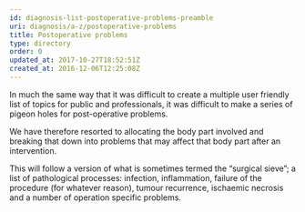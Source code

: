 ```yaml
---
id: diagnosis-list-postoperative-problems-preamble
uri: diagnosis/a-z/postoperative-problems
title: Postoperative problems
type: directory
order: 0
updated_at: 2017-10-27T18:52:51Z
created_at: 2016-12-06T12:25:08Z
---
```


<p>In much the same way that it was difficult to create a multiple
    user friendly list of topics for public and professionals,
    it was difficult to make a series of pigeon holes for post-operative
    problems.</p>
<p>We have therefore resorted to allocating the body part involved
    and breaking that down into problems that may affect that
    body part after an intervention.</p>
<p>This will follow a version of what is sometimes termed the “surgical
    sieve”; a list of pathological processes: infection, inflammation,
    failure of the procedure (for whatever reason), tumour recurrence,
    ischaemic necrosis and a number of operation specific problems.</p>
